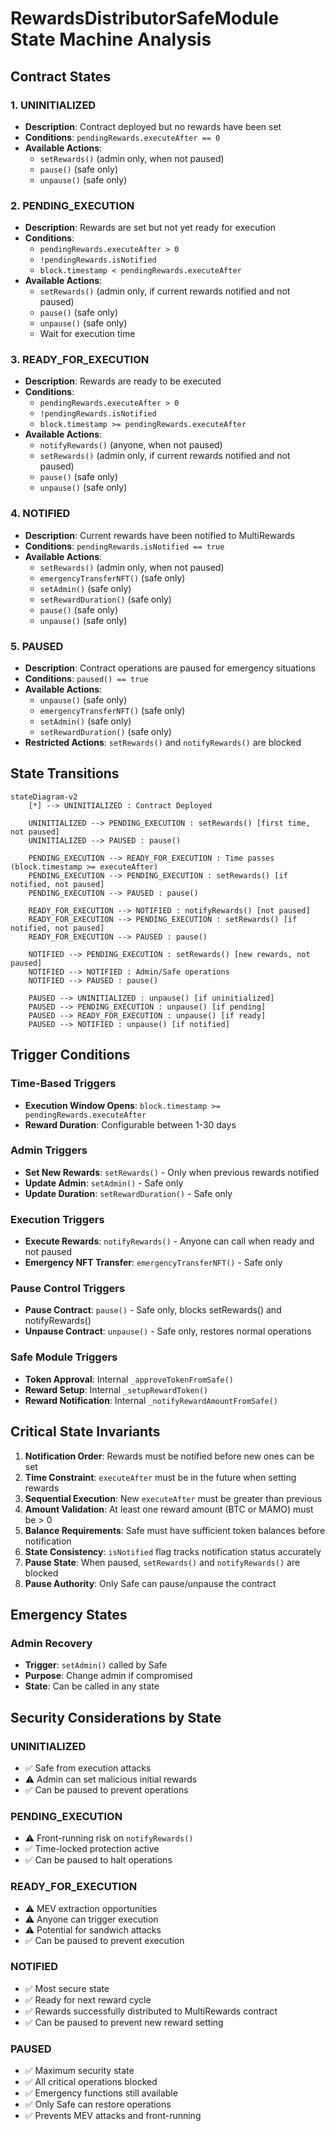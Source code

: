 # RewardsDistributorSafeModule State Machine Analysis

## Contract States

### 1. **UNINITIALIZED**
- **Description**: Contract deployed but no rewards have been set
- **Conditions**: `pendingRewards.executeAfter == 0`
- **Available Actions**:
  - `setRewards()` (admin only, when not paused)
  - `pause()` (safe only)
  - `unpause()` (safe only)

### 2. **PENDING_EXECUTION**
- **Description**: Rewards are set but not yet ready for execution
- **Conditions**:
  - `pendingRewards.executeAfter > 0`
  - `!pendingRewards.isNotified`
  - `block.timestamp < pendingRewards.executeAfter`
- **Available Actions**:
  - `setRewards()` (admin only, if current rewards notified and not paused)
  - `pause()` (safe only)
  - `unpause()` (safe only)
  - Wait for execution time

### 3. **READY_FOR_EXECUTION**
- **Description**: Rewards are ready to be executed
- **Conditions**:
  - `pendingRewards.executeAfter > 0`
  - `!pendingRewards.isNotified`
  - `block.timestamp >= pendingRewards.executeAfter`
- **Available Actions**:
  - `notifyRewards()` (anyone, when not paused)
  - `setRewards()` (admin only, if current rewards notified and not paused)
  - `pause()` (safe only)
  - `unpause()` (safe only)

### 4. **NOTIFIED**
- **Description**: Current rewards have been notified to MultiRewards
- **Conditions**: `pendingRewards.isNotified == true`
- **Available Actions**:
  - `setRewards()` (admin only, when not paused)
  - `emergencyTransferNFT()` (safe only)
  - `setAdmin()` (safe only)
  - `setRewardDuration()` (safe only)
  - `pause()` (safe only)
  - `unpause()` (safe only)

### 5. **PAUSED**
- **Description**: Contract operations are paused for emergency situations
- **Conditions**: `paused() == true`
- **Available Actions**:
  - `unpause()` (safe only)
  - `emergencyTransferNFT()` (safe only)
  - `setAdmin()` (safe only)
  - `setRewardDuration()` (safe only)
- **Restricted Actions**: `setRewards()` and `notifyRewards()` are blocked

## State Transitions

```mermaid
stateDiagram-v2
    [*] --> UNINITIALIZED : Contract Deployed
    
    UNINITIALIZED --> PENDING_EXECUTION : setRewards() [first time, not paused]
    UNINITIALIZED --> PAUSED : pause()
    
    PENDING_EXECUTION --> READY_FOR_EXECUTION : Time passes (block.timestamp >= executeAfter)
    PENDING_EXECUTION --> PENDING_EXECUTION : setRewards() [if notified, not paused]
    PENDING_EXECUTION --> PAUSED : pause()
    
    READY_FOR_EXECUTION --> NOTIFIED : notifyRewards() [not paused]
    READY_FOR_EXECUTION --> PENDING_EXECUTION : setRewards() [if notified, not paused]
    READY_FOR_EXECUTION --> PAUSED : pause()
    
    NOTIFIED --> PENDING_EXECUTION : setRewards() [new rewards, not paused]
    NOTIFIED --> NOTIFIED : Admin/Safe operations
    NOTIFIED --> PAUSED : pause()
    
    PAUSED --> UNINITIALIZED : unpause() [if uninitialized]
    PAUSED --> PENDING_EXECUTION : unpause() [if pending]
    PAUSED --> READY_FOR_EXECUTION : unpause() [if ready]
    PAUSED --> NOTIFIED : unpause() [if notified]
```

## Trigger Conditions

### Time-Based Triggers
- **Execution Window Opens**: `block.timestamp >= pendingRewards.executeAfter`
- **Reward Duration**: Configurable between 1-30 days

### Admin Triggers
- **Set New Rewards**: `setRewards()` - Only when previous rewards notified
- **Update Admin**: `setAdmin()` - Safe only
- **Update Duration**: `setRewardDuration()` - Safe only

### Execution Triggers
- **Execute Rewards**: `notifyRewards()` - Anyone can call when ready and not paused
- **Emergency NFT Transfer**: `emergencyTransferNFT()` - Safe only

### Pause Control Triggers
- **Pause Contract**: `pause()` - Safe only, blocks setRewards() and notifyRewards()
- **Unpause Contract**: `unpause()` - Safe only, restores normal operations

### Safe Module Triggers
- **Token Approval**: Internal `_approveTokenFromSafe()`
- **Reward Setup**: Internal `_setupRewardToken()`
- **Reward Notification**: Internal `_notifyRewardAmountFromSafe()`

## Critical State Invariants

1. **Notification Order**: Rewards must be notified before new ones can be set
2. **Time Constraint**: `executeAfter` must be in the future when setting rewards
3. **Sequential Execution**: New `executeAfter` must be greater than previous
4. **Amount Validation**: At least one reward amount (BTC or MAMO) must be > 0
5. **Balance Requirements**: Safe must have sufficient token balances before notification
6. **State Consistency**: `isNotified` flag tracks notification status accurately
7. **Pause State**: When paused, `setRewards()` and `notifyRewards()` are blocked
8. **Pause Authority**: Only Safe can pause/unpause the contract

## Emergency States

### Admin Recovery
- **Trigger**: `setAdmin()` called by Safe
- **Purpose**: Change admin if compromised
- **State**: Can be called in any state

## Security Considerations by State

### UNINITIALIZED
- ✅ Safe from execution attacks
- ⚠️ Admin can set malicious initial rewards
- ✅ Can be paused to prevent operations

### PENDING_EXECUTION
- ⚠️ Front-running risk on `notifyRewards()`
- ✅ Time-locked protection active
- ✅ Can be paused to halt operations

### READY_FOR_EXECUTION
- ⚠️ MEV extraction opportunities
- ⚠️ Anyone can trigger execution
- ⚠️ Potential for sandwich attacks
- ✅ Can be paused to prevent execution

### NOTIFIED
- ✅ Most secure state
- ✅ Ready for next reward cycle
- ✅ Rewards successfully distributed to MultiRewards contract
- ✅ Can be paused to prevent new reward setting

### PAUSED
- ✅ Maximum security state
- ✅ All critical operations blocked
- ✅ Emergency functions still available
- ✅ Only Safe can restore operations
- ✅ Prevents MEV attacks and front-running